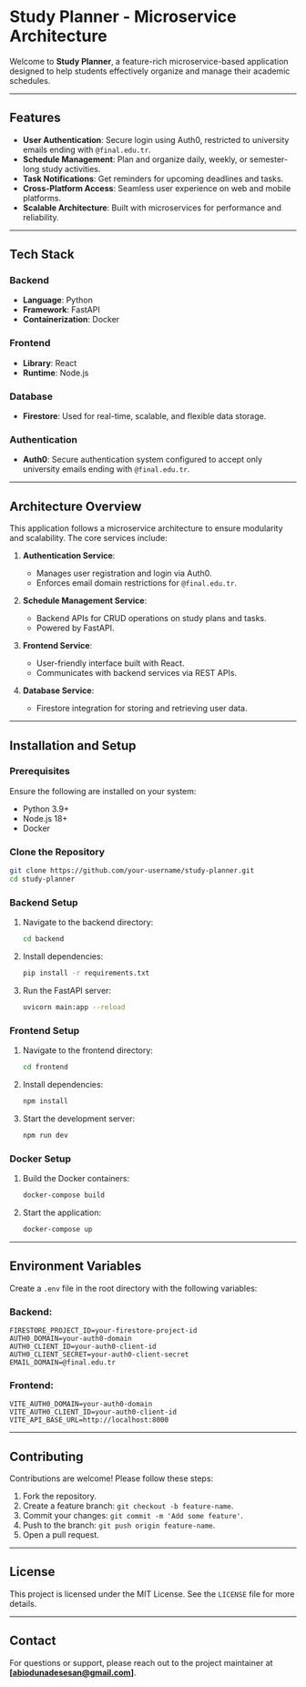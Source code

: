 # Study Planner - Microservice Architecture

Welcome to **Study Planner**, a feature-rich microservice-based application designed to help students effectively organize and manage their academic schedules.

---

## Features
- **User Authentication**: Secure login using Auth0, restricted to university emails ending with `@final.edu.tr`.
- **Schedule Management**: Plan and organize daily, weekly, or semester-long study activities.
- **Task Notifications**: Get reminders for upcoming deadlines and tasks.
- **Cross-Platform Access**: Seamless user experience on web and mobile platforms.
- **Scalable Architecture**: Built with microservices for performance and reliability.

---

## Tech Stack

### Backend
- **Language**: Python
- **Framework**: FastAPI
- **Containerization**: Docker

### Frontend
- **Library**: React
- **Runtime**: Node.js

### Database
- **Firestore**: Used for real-time, scalable, and flexible data storage.

### Authentication
- **Auth0**: Secure authentication system configured to accept only university emails ending with `@final.edu.tr`.

---

## Architecture Overview
This application follows a microservice architecture to ensure modularity and scalability. The core services include:

1. **Authentication Service**:
   - Manages user registration and login via Auth0.
   - Enforces email domain restrictions for `@final.edu.tr`.

2. **Schedule Management Service**:
   - Backend APIs for CRUD operations on study plans and tasks.
   - Powered by FastAPI.

3. **Frontend Service**:
   - User-friendly interface built with React.
   - Communicates with backend services via REST APIs.

4. **Database Service**:
   - Firestore integration for storing and retrieving user data.

---

## Installation and Setup

### Prerequisites
Ensure the following are installed on your system:
- Python 3.9+
- Node.js 18+
- Docker

### Clone the Repository
```bash
git clone https://github.com/your-username/study-planner.git
cd study-planner
```

### Backend Setup
1. Navigate to the backend directory:
   ```bash
   cd backend
   ```
2. Install dependencies:
   ```bash
   pip install -r requirements.txt
   ```
3. Run the FastAPI server:
   ```bash
   uvicorn main:app --reload
   ```

### Frontend Setup
1. Navigate to the frontend directory:
   ```bash
   cd frontend
   ```
2. Install dependencies:
   ```bash
   npm install
   ```
3. Start the development server:
   ```bash
   npm run dev
   ```

### Docker Setup
1. Build the Docker containers:
   ```bash
   docker-compose build
   ```
2. Start the application:
   ```bash
   docker-compose up
   ```

---

## Environment Variables
Create a `.env` file in the root directory with the following variables:

### Backend:
```
FIRESTORE_PROJECT_ID=your-firestore-project-id
AUTH0_DOMAIN=your-auth0-domain
AUTH0_CLIENT_ID=your-auth0-client-id
AUTH0_CLIENT_SECRET=your-auth0-client-secret
EMAIL_DOMAIN=@final.edu.tr
```

### Frontend:
```
VITE_AUTH0_DOMAIN=your-auth0-domain
VITE_AUTH0_CLIENT_ID=your-auth0-client-id
VITE_API_BASE_URL=http://localhost:8000
```

---

## Contributing
Contributions are welcome! Please follow these steps:
1. Fork the repository.
2. Create a feature branch: `git checkout -b feature-name`.
3. Commit your changes: `git commit -m 'Add some feature'`.
4. Push to the branch: `git push origin feature-name`.
5. Open a pull request.

---

## License
This project is licensed under the MIT License. See the `LICENSE` file for more details.

---

## Contact
For questions or support, please reach out to the project maintainer at **[abiodunadesesan@gmail.com]**.

